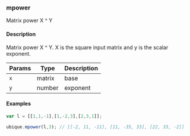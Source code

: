 ### mpower
Matrix power X ^ Y


#### Description

Matrix power X ^ Y. X is the square input matrix and y is the scalar exponent.


|Params|Type|Description
|---------|----|-----------
|`x` | matrix | base
|`y` | number | exponent


#### Examples

```js
var l = [[1,1,-1],[1,-2,3],[2,3,1]];

ubique.mpower(l,3); // [[-2, 11, -11], [11, -35, 33], [22, 33, -2]]
```


